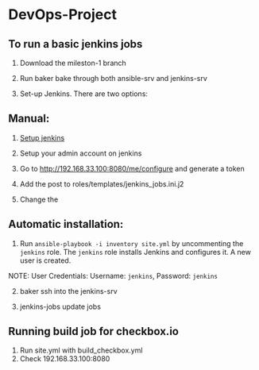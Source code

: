 # DevOps-Project

## To run a basic jenkins jobs
1. Download the mileston-1 branch

2. Run baker bake through both ansible-srv and jenkins-srv

3. Set-up Jenkins. There are two options:

## Manual: 

1. [Setup jenkins](https://linuxize.com/post/how-to-install-jenkins-on-ubuntu-18-04/)

2. Setup your admin account on jenkins

3. Go to http://192.168.33.100:8080/me/configure and generate a token

4. Add the post to roles/templates/jenkins_jobs.ini.j2

5. Change the 

## Automatic installation:

1. Run ```ansible-playbook -i inventory site.yml``` by uncommenting the ```jenkins``` role. The ```jenkins``` role installs Jenkins and configures it. A new user is created.

  NOTE: 
  User Credentials: Username: ```jenkins```, Password: ```jenkins```

2. baker ssh into the jenkins-srv

3. jenkins-jobs update jobs

## Running build job for checkbox.io

1. Run site.yml with build_checkbox.yml
2. Check 192.168.33.100:8080
